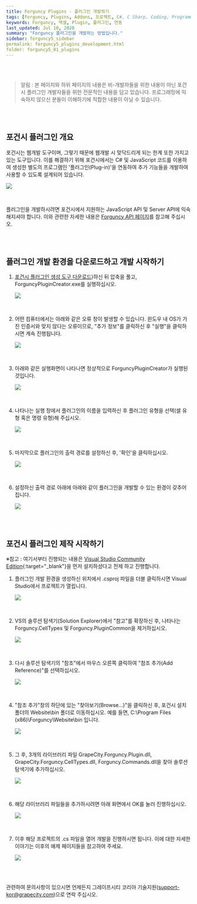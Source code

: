 ```yaml
---
title: Forguncy Plugins - 플러그인 개발하기
tags: [Forguncy, Plugins, Addons, 프로젝트, C#, C Sharp, Coding, Programming]
keywords: Forguncy, 엑셀, Plugin, 플러그인, 연동
last_updated: Jul 10, 2020
summary: "Forguncy 플러그인을 개발하는 방법입니다."
sidebar: forguncy5_sidebar
permalink: forguncy5_plugins_development.html
folder: forguncy5_81_plugins
---
```


<br /><br />

> 알림 : 본 페이지와 하위 페이지의 내용은 비-개발자들을 위한 내용이 아닌 포건시 플러그인 개발자들을 위한 전문적인 내용을 담고 있습니다. 프로그래밍에 익숙하지 않으신 분들이 이해하기에 적합한 내용이 아닐 수 있습니다.

<br /><br />


<h2>포건시 플러그인 개요</h2>

포건시는 웹개발 도구이며, 그렇기 때문에 웹개발 시 맞닥드리게 되는 한계 또한 가지고 있는 도구입니다. 이를 해결하기 위해 포건시에서는 C# 및 JavaScript 코드를 이용하여 생성한 별도의 프로그램인 '플러그인(Plug-in)'을 연동하여 추가 기능들을 개발하여 사용할 수 있도록 설계되어 있습니다. 

  ![]({{site.url}}/images/forguncy5/forguncy5_plugins_dev_01.png)

<br />

플러그인을 개발하시려면 포건시에서 지원하는 JavaScript API 및 Server API에 익숙해지셔야 합니다. 이와 관련한 자세한 내용은 [Forguncy API 페이지](https://forguncy-korea.github.io/fgc5jsapi_intro.html)를 참고해 주십시오.

<br /><br />


<h2>플러그인 개발 환경을 다운로드하고 개발 시작하기</h2>

1. [포건시 플러그인 생성 도구 다운로드]({{site.url}}/attached_files/Plugin_Files/etc/PluginTools_20200710.zip))하신 뒤 압축을 풀고, ForguncyPluginCreator.exe를 실행하십시오.

    ![]({{site.url}}/images/forguncy5/forguncy5_plugins_dev_02.png)

    <br />

2. 어떤 컴퓨터에서는 아래와 같은 오류 창이 발생할 수 있습니다. 윈도우 내 OS가 가진 인증서와 맞지 않다는 오류이므로, "추가 정보"를 클릭하신 후 "실행"을 클릭하시면 계속 진행됩니다.

    ![]({{site.url}}/images/forguncy5/forguncy5_plugins_dev_03.png)

    <br />

3. 아래와 같은 실행화면이 나타나면 정상적으로 ForguncyPluginCreator가 실행된 것입니다.

    ![]({{site.url}}/images/forguncy5/forguncy5_plugins_dev_04.png)

    <br />

4. 나타나는 실행 창에서 플러그인의 이름을 입력하신 후 플러그인 유형을 선택(셀 유형 혹은 명령 유형)해 주십시오. 

    ![]({{site.url}}/images/forguncy5/forguncy5_plugins_dev_05.png)

    <br />

5. 마지막으로 플러그인의 출력 경로를 설정하신 후, '확인'을 클릭하십시오.

    ![]({{site.url}}/images/forguncy5/forguncy5_plugins_dev_06.png)

    <br />

6. 설정하신 출력 경로 아래에 아래와 같이 플러그인을 개발할 수 있는 환경이 갖추어 집니다.

    ![]({{site.url}}/images/forguncy5/forguncy5_plugins_dev_07.png)

<br /><br />


<h2>포건시 플러그인 제작 시작하기</h2>

※참고 : 여기서부터 진행되는 내용은 [Visual Studio Community Edition](https://visualstudio.microsoft.com/ko/vs/community/){:target="_blank"}을 먼저 설치하셨다고 전제 하고 진행합니다.

1. 플러그인 개발 환경을 생성하신 위치에서 .csproj 파일을 더블 클릭하시면 Visual Studio에서 프로젝트가 열립니다.

    ![]({{site.url}}/images/forguncy5/forguncy5_plugins_dev_08.png)

    <br />

2. VS의 솔루션 탐색기(Solution Explorer)에서 "참고"를 확장하신 후, 나타나는 Forguncy.CellTypes 및 Forguncy.PluginCommon을 제거하십시오.

    ![]({{site.url}}/images/forguncy5/forguncy5_plugins_dev_09.png)

    <br />

3. 다시 솔루션 탐색기의 "참조"에서 마우스 오른쪽 클릭하여 "참조 추가(Add Reference)"를 선택하십시오.

    ![]({{site.url}}/images/forguncy5/forguncy5_plugins_dev_10.png)

    <br />

4. "참조 추가"창의 하단에 있는 "찾아보기(Browse...)"을 클릭하신 후, 포건시 설치 폴더의 Website\bin 폴더로 이동하십시오.
    예를 들면, C:\Program Files (x86)\Forguncy\Website\bin 입니다.

    ![]({{site.url}}/images/forguncy5/forguncy5_plugins_dev_11.png)

    <br />

5. 그 후, 3개의 라이브러리 파일 GrapeCity.Forguncy.Plugin.dll, GrapeCity.Forguncy.CellTypes.dll, Forguncy.Commands.dll을 찾아 솔루션 탐색기에 추가하십시오.

    ![]({{site.url}}/images/forguncy5/forguncy5_plugins_dev_12.png)

    <br />

6. 해당 라이브러리 파일들을 추가하시려면 아래 화면에서 OK를 눌러 진행하십시오.

    ![]({{site.url}}/images/forguncy5/forguncy5_plugins_dev_13.png)

    <br />

7. 이후 해당 프로젝트의 .cs 파일을 열어 개발을 진행하시면 됩니다. 이에 대한 자세한 이야기는 이후의 예제 페이지들을 참고하여 주세요.

    ![]({{site.url}}/images/forguncy5/forguncy5_plugins_dev_14.png)

<br /><br />

관련하여 문의사항이 있으시면 언제든지 그레이프시티 코리아 기술지원(support-kor@grapecity.com)으로 연락 주십시오.

<br /><br />